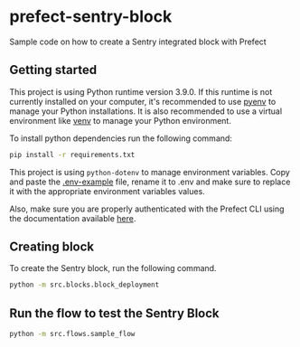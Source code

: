 # prefect-sentry-block
Sample code on how to create a Sentry integrated block with Prefect

## Getting started

This project is using Python runtime version 3.9.0. If this runtime is not currently installed on your computer, it's recommended to use [pyenv](https://github.com/pyenv/pyenv) to manage your Python installations. It is also recommended to use a virtual environment like [venv](https://docs.python.org/3/library/venv.html) to manage your Python environment.

To install python dependencies run the following command:

```bash
pip install -r requirements.txt
```

This project is using ``python-dotenv`` to manage environment variables. Copy and paste the [.env-example](./env-example) file, rename it to .env and make sure to replace it with the appropriate environment variables values.

Also, make sure you are properly authenticated with the Prefect CLI using the documentation available [here](https://docs.prefect.io/ui/cloud-getting-started/?h=login#create-an-api-key).

## Creating block

To create the Sentry block, run the following command.

```bash
python -m src.blocks.block_deployment
```

## Run the flow to test the Sentry Block

```bash
python -m src.flows.sample_flow
```

